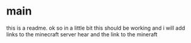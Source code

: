 # main
this is a readme.
ok so in a little bit this should be working and i will add links to the minecraft server hear and the link to the mineraft

